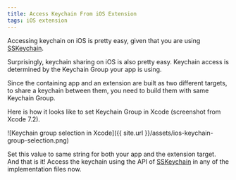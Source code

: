 ```yaml
---
title: Access Keychain From iOS Extension
tags: iOS extension
---
```


Accessing keychain on iOS is pretty easy, given that you are using [SSKeychain][1].

Surprisingly, keychain sharing on iOS is also pretty easy. Keychain access is determined by the Keychain Group your app is using.

Since the containing app and an extension are built as two different targets, to share a keychain between them, you need to build them with same Keychain Group.

Here is how it looks like to set Keychain Group in Xcode (screenshot from Xcode 7.2).

![Keychain group selection in Xcode]({{ site.url }}/assets/ios-keychain-group-selection.png)

Set this value to same string for both your app and the extension target. And that is it! Access the keychain using the API of [SSKeychain][1] in any of the implementation files now.

[1]: https://github.com/soffes/sskeychain

